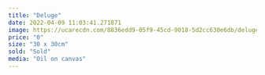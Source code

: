 ```yaml
---
title: "Deluge"
date: 2022-04-09 11:03:41.271871
image: https://ucarecdn.com/8836edd9-05f9-45cd-9018-5d2cc630e6db/deluge.jpg
price: "0"
size: "30 x 30cm"
sold: "Sold"
media: "Oil on canvas"
---
```


